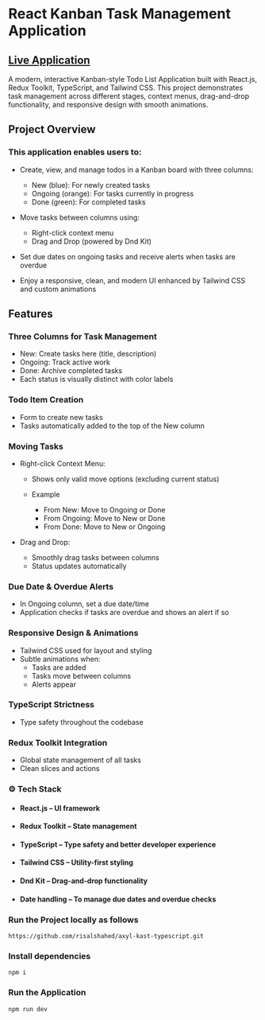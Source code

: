 # React Kanban Task Management Application

## [Live Application](https://axyl-kast-typescript.vercel.app)

A modern, interactive Kanban-style Todo List Application built with React.js, Redux Toolkit, TypeScript, and Tailwind CSS.
This project demonstrates task management across different stages, context menus, drag-and-drop functionality, and responsive design with smooth animations.

## Project Overview

### This application enables users to:

- Create, view, and manage todos in a Kanban board with three columns:

  - New (blue): For newly created tasks
  - Ongoing (orange): For tasks currently in progress
  - Done (green): For completed tasks

- Move tasks between columns using:

  - Right-click context menu
  - Drag and Drop (powered by Dnd Kit)

- Set due dates on ongoing tasks and receive alerts when tasks are overdue

- Enjoy a responsive, clean, and modern UI enhanced by Tailwind CSS and custom animations

## Features

### Three Columns for Task Management

- New: Create tasks here (title, description)
- Ongoing: Track active work
- Done: Archive completed tasks
- Each status is visually distinct with color labels

### Todo Item Creation

- Form to create new tasks
- Tasks automatically added to the top of the New column

### Moving Tasks

- Right-click Context Menu:

  - Shows only valid move options (excluding current status)

  - Example

    - From New: Move to Ongoing or Done
    - From Ongoing: Move to New or Done
    - From Done: Move to New or Ongoing

- Drag and Drop:
  - Smoothly drag tasks between columns
  - Status updates automatically

### Due Date & Overdue Alerts

- In Ongoing column, set a due date/time
- Application checks if tasks are overdue and shows an alert if so

### Responsive Design & Animations

- Tailwind CSS used for layout and styling
- Subtle animations when:
  - Tasks are added
  - Tasks move between columns
  - Alerts appear

### TypeScript Strictness

- Type safety throughout the codebase

### Redux Toolkit Integration

- Global state management of all tasks
- Clean slices and actions

### ⚙️ Tech Stack

- #### React.js – UI framework
- #### Redux Toolkit – State management
- #### TypeScript – Type safety and better developer experience
- #### Tailwind CSS – Utility-first styling
- #### Dnd Kit – Drag-and-drop functionality
- #### Date handling – To manage due dates and overdue checks

### Run the Project locally as follows

```
https://github.com/risalshahed/axyl-kast-typescript.git
```

### Install dependencies

```
npm i
```

### Run the Application

```
npm run dev
```
